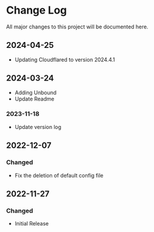 # Change Log

All major changes to this project will be documented here.

## 2024-04-25
- Updating Cloudflared to version 2024.4.1

## 2024-03-24
- Adding Unbound 
- Update Readme 

### 2023-11-18
- Update version log

## 2022-12-07

### Changed

- Fix the deletion of default config file

## 2022-11-27

### Changed

- Initial Release

